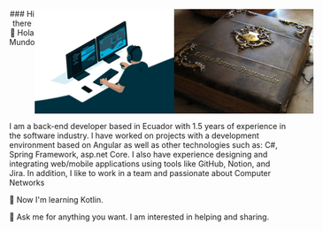 
<div style="display: flex;" align="center">
    ### Hi there 👋  Hola Mundo
    <img src="https://github.com/Alexis-VsCode/Alexis-VsCode/blob/main/image.jpeg?raw=true">
</div>

  

I am a back-end developer based in Ecuador with 1.5 years of experience in the software industry. I have worked on projects with a development environment based on Angular as well as other technologies such as: C#, Spring Framework, asp.net Core. I also have experience designing and integrating web/mobile applications using tools like GitHub, Notion, and Jira. In addition, I like to work in a team and passionate about Computer Networks

🌱 Now I'm learning Kotlin.

💬 Ask me for anything you want. I am interested in helping and sharing.
